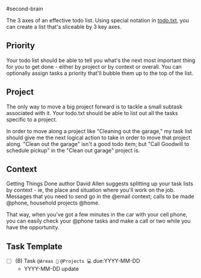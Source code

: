 #second-brain

The 3 axes of an effective todo list. Using special notation in [todo.txt](http://todotxt.org/), you can create a list that's sliceable by 3 key axes.

## Priority

Your todo list should be able to tell you what's the next most important thing for you to get done - either by project or by context or overall. You can optionally assign tasks a priority that'll bubble them up to the top of the list.

## Project

The only way to move a big project forward is to tackle a small subtask associated with it. Your todo.txt should be able to list out all the tasks specific to a project.

In order to move along a project like "Cleaning out the garage," my task list should give me the next logical action to take in order to move that project along. "Clean out the garage" isn't a good todo item; but "Call Goodwill to schedule pickup" in the "Clean out garage" project is.

## Context

Getting Things Done author David Allen suggests splitting up your task lists by context - ie, the place and situation where you'll work on the job. Messages that you need to send go in the @email context; calls to be made @phone, household projects @home.

That way, when you've got a few minutes in the car with your cell phone, you can easily check your @phone tasks and make a call or two while you have the opportunity.

## Task Template

- [ ] (B) Task `@Areas 💠` `@Projects 💻` due:YYYY-MM-DD
  - YYYY-MM-DD update